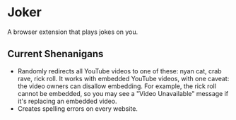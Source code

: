 # Joker
A browser extension that plays jokes on you.

## Current Shenanigans
* Randomly redirects all YouTube videos to one of these: nyan cat, crab rave, rick roll.
  It works with embedded YouTube videos, with one caveat: the video owners can disallow embedding. For example, the rick roll cannot be embedded, so you may see a "Video Unavailable" message if it's replacing an embedded video.
* Creates spelling errors on every website.
